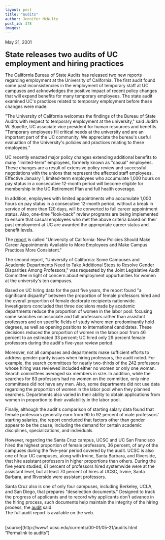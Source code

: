 ```yaml
---
layout: post
title: "audits"
author: Jennifer McNulty
post_id: 378
images:
---
```


<p>
  May 21, 2001<br>
  <br>
  <font size="5"><b>State releases two audits of UC employment and hiring practices</b></font>
</p>
<p>
  The California Bureau of State Audits has released two new reports regarding employment at the University of California. The first audit found some past inconsistencies in the employment of temporary staff at UC campuses and acknowledges the positive impact of recent policy changes that will expand benefits for many temporary employees. The state audit examined UC's practices related to temporary employment before these changes were made.<br>
</p>
<p>
  "The University of California welcomes the findings of the Bureau of State Audits with respect to temporary employment at the university," said Judith W. Boyette, UC associate vice president for human resources and benefits. "Temporary employees fill critical needs at the university and are an important part of the UC community. We appreciate the bureau's useful evaluation of the University's policies and practices relating to these employees."
</p>
<p>
  UC recently enacted major policy changes extending additional benefits to many "limited-term" employees, formerly known as "casual" employees. These changes are a result of extensive policy review and successful negotiations with the unions that represent the affected staff employees. Effective January 1, limited-term employees who accumulate 1,000 hours on pay status in a consecutive 12-month period will become eligible for membership in the UC Retirement Plan and full health coverage.
</p>
<p>
  In addition, employees with limited appointments who accumulate 1,000 hours on pay status in a consecutive 12-month period, without a break in service of more than 120 days, will be converted to full career appointment status. Also, one-time "look-back" review programs are being implemented to ensure that casual employees who met the above criteria based on their past employment at UC are awarded the appropriate career status and benefit levels.
</p>
<p>
  The <a href="http://www.bsa.ca.gov/bsa/summaries/2000130s.html">report</a> is called "University of California: New Policies Should Make Career Appointments Available to More Employees and Make Campus Practices More Consistent."
</p>
<p>
  The second report, "University of California: Some Campuses and Academic Departments Need to Take Additional Steps to Resolve Gender Disparities Among Professors," was requested by the Joint Legislative Audit Committee in light of concern about employment opportunities for women at the university's ten campuses.
</p>
<p>
  Based on UC hiring data for the past five years, the report found "a significant disparity" between the proportion of female professors hired and the overall proportion of female doctorate recipients nationwide. Investigators concluded that three decisions made by academic departments reduce the proportion of women in the labor pool: focusing some searches on associate and full professors rather than assistant professors and on specific fields of study where men predominantly hold degrees, as well as opening positions to international candidates. These decisions reduced the proportion of women in the labor pool from 46 percent to an estimated 33 percent; UC hired only 29 percent female professors during the audit's five-year review period.
</p>
<p>
  Moreover, not all campuses and departments make sufficient efforts to address gender-parity issues when hiring professors, the audit noted. For example, the search committees for nearly two-thirds of the 242 professors whose hiring was reviewed included either no women or only one woman. Search committees averaged six members in size. In addition, while the searches for 83 professors had no women on the committee, only nine committees did not have any men. Also, some departments did not use data regarding the proportion of women in the labor pool when they planned searches. Departments also varied in their ability to obtain applications from women in proportion to their availability in the labor pool.
</p>
<p>
  Finally, although the audit's comparison of starting salary data found that female professors generally earn from 90 to 92 percent of male professors' starting salaries, the report concluded that factors other than gender appear to be the cause, including the demand for certain academic disciplines, specializations, and individuals.
</p>
<p>
  However, regarding the Santa Cruz campus, UCSC and UC San Francisco hired the highest proportion of female professors, 36 percent, of any of the campuses during the five-year period covered by the audit. UCSC is also one of four UC campuses, along with Irvine, Santa Barbara, and Riverside, that hire assistant professors in higher proportions than others. During the five years studied, 61 percent of professors hired systemwide were at the assistant level, but at least 70 percent of hires at UCSC, Irvine, Santa Barbara, and Riverside were assistant professors.
</p>
<p>
  Santa Cruz also is one of only four campuses, including Berkeley, UCLA, and San Diego, that prepares "deselection documents." Designed to track the progress of applicants and to record why applicants don't advance in the hiring process, such documents help maintain the integrity of the hiring process, the <a href="http://www.bsa.ca.gov/bsa/pdfs/2000131.pdf">audit</a> said.<br>
  The full audit report is available on the web.<b><br></b><br>

</p>
[source](http://www1.ucsc.edu/currents/00-01/05-21/audits.html "Permalink to audits")
